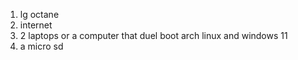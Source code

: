 1. lg octane
2. internet
3. 2 laptops or a computer that duel boot arch linux and windows 11
4. a micro sd
